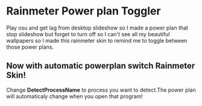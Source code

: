 # Rainmeter Power plan Toggler
Play osu and get lag from desktop slideshow so I made a power plan that stop slideshow but forget to turn off so I can't see all my beautiful wallpapers so I made this rainmeter skin to remind me to toggle between those power plans.
## Now with automatic powerplan switch Rainmeter Skin!
Change **DetectProcessName** to process you want to detect.The power plan will automaticaly change when you open that program!
